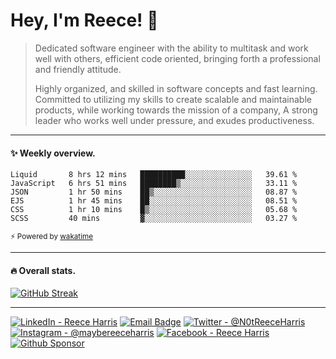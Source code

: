 
# Hey, I'm Reece! 👋
> <p>Dedicated software engineer with the ability to multitask and work well with others, efficient code oriented, bringing forth a professional and friendly attitude.</p>
> <p>Highly organized, and skilled in software concepts and fast learning. Committed to utilizing my skills to create scalable and maintainable products, while working towards the mission of a company, A strong leader who works well under pressure, and exudes productiveness.</p>

---

#### ✨ Weekly overview.
<!--START_SECTION:waka-->

```text
Liquid       8 hrs 12 mins   ██████████░░░░░░░░░░░░░░░   39.61 %
JavaScript   6 hrs 51 mins   ████████▒░░░░░░░░░░░░░░░░   33.11 %
JSON         1 hr 50 mins    ██▒░░░░░░░░░░░░░░░░░░░░░░   08.87 %
EJS          1 hr 45 mins    ██░░░░░░░░░░░░░░░░░░░░░░░   08.51 %
CSS          1 hr 10 mins    █▒░░░░░░░░░░░░░░░░░░░░░░░   05.68 %
SCSS         40 mins         ▓░░░░░░░░░░░░░░░░░░░░░░░░   03.27 %
```

<!--END_SECTION:waka-->
<sub>⚡ Powered by [wakatime](https://wakatime.com/)</sub>

---

#### 🔥 Overall stats.

[![GitHub Streak](https://github-readme-streak-stats.herokuapp.com?user=NotReeceHarris&hide_border=true&background=FFFFFF)](https://git.io/streak-stats)

---

[![LinkedIn - Reece Harris](https://img.shields.io/badge/LinkedIn-0077B5?style=for-the-badge&logo=linkedin&logoColor=white)](https://www.linkedin.com/in/notreeceharris)
[![Email Badge](https://img.shields.io/badge/Email-D14836?style=for-the-badge&logoColor=white)](mailto:reeceharris@email.com)
[![Twitter - @N0tReeceHarris](https://img.shields.io/badge/Twitter-1DA1F2?style=for-the-badge&logo=twitter&logoColor=white)](https://twitter.com/N0tReeceHarris)
[![Instagram - @maybereeceharris](https://img.shields.io/badge/Instagram-E4405F?style=for-the-badge&logo=instagram&logoColor=white )](https://www.instagram.com/maybereeceharris)
[![Facebook - Reece Harris](https://img.shields.io/badge/Facebook-1877F2?style=for-the-badge&logo=facebook&logoColor=white)](https://www.facebook.com/reece.harris.754)
[![Github Sponsor](https://img.shields.io/badge/Sponsor-ca5d9e?style=for-the-badge&logo=github&logoColor=white)](https://github.com/sponsors/NotReeceHarris)
